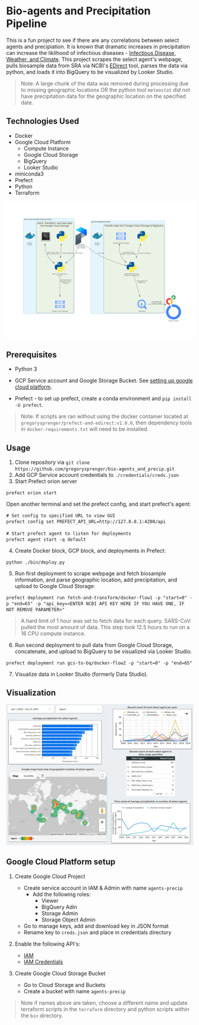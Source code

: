 # Bio-agents and Precipitation Pipeline

This is a fun project to see if there are any correlations between select agents and precipiation. It is known that dramatic increases in precipitation can increase the liklihood of infectious diseases - [Infectious Disease, Weather, and Climate](https://academic.oup.com/cid/article/66/6/815/4773343). This project scrapes the select agent's webpage, pulls biosample data from SRA via NCBI's [EDirect](https://www.ncbi.nlm.nih.gov/books/NBK179288/) tool, parses the data via python, and loads it into BigQuery to be visualized by Looker Studio.

> Note: A large chunk of the data was removed during processing due to missing geographic locations OR the python tool `meteostat` did not have precipitation data for the geographic location on the specified date.

## Technologies Used

- Docker
- Google Cloud Platform 
    - Compute Instance
    - Google Cloud Storage
    - BigQuery
    - Looker Studio
- miniconda3
- Prefect
- Python
- Terraform

![workflow](./images/diagrams_image.png)

## Prerequisites

- Python 3

- GCP Service account and Google Storage Bucket. See [setting up google cloud platform](#google-cloud-platform-setup).

- Prefect - to set up prefect, create a conda environment and `pip install -U prefect`.

> Note: If scripts are ran without using the docker container located at `gregorysprenger/prefect-and-edirect:v1.0.0`, then dependency tools in `docker-requirements.txt` will need to be installed.

## Usage

1. Clone repository via `git clone https://github.com/gregorysprenger/bio-agents_and_precip.git`
2. Add GCP Service account credentials to `./credentials/creds.json`
3. Start Prefect orion server
```
prefect orion start
```

Open another terminal and set the prefect config, and start prefect's agent:
```
# Set config to specified URL to view GUI
prefect config set PREFECT_API_URL=http://127.0.0.1:4200/api

# Start prefect agent to listen for deployments
prefect agent start -q default
```

4. Create Docker block, GCP block, and deployments in Prefect:
```
python ./bin/deploy.py
```

5. Run first deployment to scrape webpage and fetch biosample information, and parse geographic location, add precipitation, and upload to Google Cloud Storage:
```
prefect deployment run fetch-and-transform/docker-flow1 -p "start=0" -p "end=65" -p "api_key=<ENTER NCBI API KEY HERE IF YOU HAVE ONE, IF NOT REMOVE PARAMETER>"
```

> A hard limit of 1 hour was set to fetch data for each query. SARS-CoV pulled the most amount of data. This step took 12.5 hours to run on a 16 CPU compute instance.

6. Run second deployment to pull data from Google Cloud Storage, concatenate, and upload to BigQuery to be visualized via Looker Studio.
```
prefect deployment run gcs-to-bq/docker-flow2 -p "start=0" -p "end=65"
```


7. Visualize data in Looker Studio (formerly Data Studio).

## Visualization

![dashboard](./images/agents_and_precip.jpg)

## Google Cloud Platform setup

1. Create Google Cloud Project
    - Create service account in IAM & Admin with name `agents-precip`
        - Add the following roles:
            - Viewer
            - BigQuery Adin
            - Storage Admin
            - Storage Object Admin
    - Go to manage keys, add and download key in JSON format
    - Rename key to `creds.json` and place in credentials directory

2. Enable the following API's:
    - [IAM](https://console.cloud.google.com/apis/library/iam.googleapis.com)
    - [IAM Credentials](https://console.cloud.google.com/apis/library/iamcredentials.googleapis.com)

3. Create Google Cloud Storage Bucket
    - Go to Cloud Storage and Buckets
    - Create a bucket with name `agents-precip`

> Note if names above are taken, choose a different name and update terraform scripts in the `terraform` directory and python scripts within the `bin` directory.
